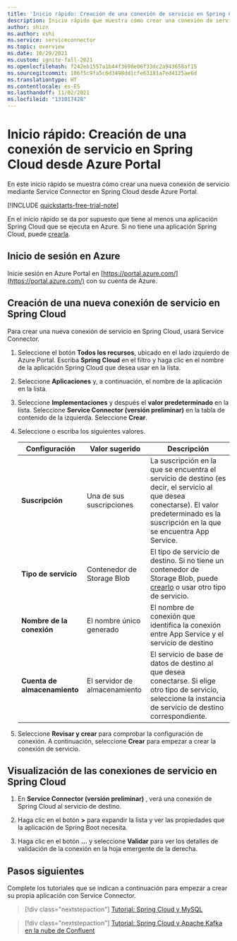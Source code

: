 ```yaml
---
title: 'Inicio rápido: Creación de una conexión de servicio en Spring Cloud desde Azure Portal'
description: Inicio rápido que muestra cómo crear una conexión de servicio en Spring Cloud desde Azure Portal
author: shizn
ms.author: xshi
ms.service: serviceconnector
ms.topic: overview
ms.date: 10/29/2021
ms.custom: ignite-fall-2021
ms.openlocfilehash: f242eb1557a1b44f3698e06f33dc2a943658af15
ms.sourcegitcommit: 106f5c9fa5c6d3498dd1cfe63181a7ed4125ae6d
ms.translationtype: HT
ms.contentlocale: es-ES
ms.lasthandoff: 11/02/2021
ms.locfileid: "131017428"
---
```

# <a name="quickstart-create-a-service-connection-in-spring-cloud-from-azure-portal"></a>Inicio rápido: Creación de una conexión de servicio en Spring Cloud desde Azure Portal

En este inicio rápido se muestra cómo crear una nueva conexión de servicio mediante Service Connector en Spring Cloud desde Azure Portal.

[!INCLUDE [quickstarts-free-trial-note](../../includes/quickstarts-free-trial-note.md)]

En el inicio rápido se da por supuesto que tiene al menos una aplicación Spring Cloud que se ejecuta en Azure. Si no tiene una aplicación Spring Cloud, puede [crearla](../spring-cloud/quickstart.md).

## <a name="sign-in-to-azure"></a>Inicio de sesión en Azure

Inicie sesión en Azure Portal en [https://portal.azure.com/](https://portal.azure.com/) con su cuenta de Azure.

## <a name="create-a-new-service-connection-in-spring-cloud"></a>Creación de una nueva conexión de servicio en Spring Cloud

Para crear una nueva conexión de servicio en Spring Cloud, usará Service Connector.

1. Seleccione el botón **Todos los recursos**, ubicado en el lado izquierdo de Azure Portal. Escriba **Spring Cloud** en el filtro y haga clic en el nombre de la aplicación Spring Cloud que desea usar en la lista.
1. Seleccione **Aplicaciones** y, a continuación, el nombre de la aplicación en la lista. 
1. Seleccione **Implementaciones** y después el **valor predeterminado** en la lista. Seleccione **Service Connector (versión preliminar)** en la tabla de contenido de la izquierda. Seleccione **Crear**.
1. Seleccione o escriba los siguientes valores.

    | Configuración      | Valor sugerido  | Descripción                                        |
    | ------------ |  ------- | -------------------------------------------------- |
    | **Suscripción** | Una de sus suscripciones | La suscripción en la que se encuentra el servicio de destino (es decir, el servicio al que desea conectarse). El valor predeterminado es la suscripción en la que se encuentra App Service. |
    | **Tipo de servicio** | Contenedor de Storage Blob | El tipo de servicio de destino. Si no tiene un contenedor de Storage Blob, puede [crearlo](../storage/blobs/storage-quickstart-blobs-portal.md) o usar otro tipo de servicio. |
    | **Nombre de la conexión** | El nombre único generado | El nombre de conexión que identifica la conexión entre App Service y el servicio de destino  |
    | **Cuenta de almacenamiento** | El servidor de almacenamiento | El servicio de base de datos de destino al que desea conectarse. Si elige otro tipo de servicio, seleccione la instancia de servicio de destino correspondiente. |

4. Seleccione **Revisar y crear** para comprobar la configuración de conexión. A continuación, seleccione **Crear** para empezar a crear la conexión de servicio.

## <a name="view-service-connections-in-spring-cloud"></a>Visualización de las conexiones de servicio en Spring Cloud

1. En **Service Connector (versión preliminar)** , verá una conexión de Spring Cloud al servicio de destino.

1. Haga clic en el botón **>** para expandir la lista y ver las propiedades que la aplicación de Spring Boot necesita.

1. Haga clic en el botón **...** y seleccione **Validar** para ver los detalles de validación de la conexión en la hoja emergente de la derecha.

## <a name="next-steps"></a>Pasos siguientes

Complete los tutoriales que se indican a continuación para empezar a crear su propia aplicación con Service Connector.

> [!div class="nextstepaction"]
> [Tutorial: Spring Cloud y MySQL](./tutorial-java-spring-mysql.md)

> [!div class="nextstepaction"]
> [Tutorial: Spring Cloud y Apache Kafka en la nube de Confluent](./tutorial-java-spring-confluent-kafka.md)
